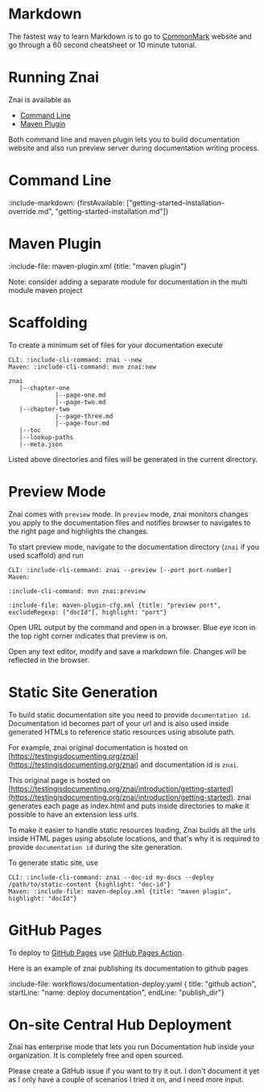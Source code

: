 # Markdown

The fastest way to learn Markdown is to go to [CommonMark](https://commonmark.org/help/) website
and go through a 60 second cheatsheet or 10 minute tutorial.

# Running Znai

Znai is available as

* [Command Line](#command-line)
* [Maven Plugin](#maven-plugin)

Both command line and maven plugin lets you to build documentation website and also run preview server during 
documentation writing process.

# Command Line

:include-markdown: {firstAvailable: ["getting-started-installation-override.md", "getting-started-installation.md"]}

# Maven Plugin

:include-file: maven-plugin.xml {title: "maven plugin"}

Note: consider adding a separate module for documentation in the multi module maven project

# Scaffolding

To create a minimum set of files for your documentation execute 

```tabs
CLI: :include-cli-command: znai --new
Maven: :include-cli-command: mvn znai:new
```

    znai    
       |--chapter-one
                 |--page-one.md
                 |--page-two.md
       |--chapter-two
                 |--page-three.md
                 |--page-four.md
       |--toc
       |--lookup-paths
       |--meta.json

Listed above directories and files will be generated in the current directory. 

# Preview Mode

Znai comes with `preview` mode. In `preview` mode, znai monitors changes you apply to the documentation files and notifies browser
to navigates to the right page and highlights the changes.

To start preview mode, navigate to the documentation directory (`znai` if you used scaffold) and run

```tabs
CLI: :include-cli-command: znai --preview [--port port-number]
Maven: 

:include-cli-command: mvn znai:preview

:include-file: maven-plugin-cfg.xml {title: "preview port", excludeRegexp: ["docId"], highlight: "port"}
```

Open URL output by the command and open in a browser.
Blue *eye* icon in the top right corner indicates that preview is on.

Open any text editor, modify and save a markdown file.
Changes will be reflected in the browser. 

# Static Site Generation 

To build static documentation site you need to provide `documentation id`. 
Documentation id becomes part of your url and is also used inside generated HTMLs to reference static resources 
using absolute path.  

For example, znai original documentation is hosted on [https://testingisdocumenting.org/znai](https://testingisdocumenting.org/znai)
and documentation id is `znai`.

This original page is hosted on [https://testingisdocumenting.org/znai/introduction/getting-started](https://testingisdocumenting.org/znai/introduction/getting-started).
znai generates each page as index.html and puts inside directories to make it possible to have an extension less urls.

To make it easier to handle static resources loading, Znai builds all the urls inside HTML pages using absolute locations,
and that's why it is required to provide `documentation id` during the site generation.

To generate static site, use

```tabs
CLI: :include-cli-command: znai --doc-id my-docs --deploy /path/to/static-content {highlight: "doc-id"}
Maven: :include-file: maven-deploy.xml {title: "maven plugin", highlight: "docId"} 
```

# GitHub Pages

To deploy to [GitHub Pages](https://pages.github.com) use [GitHub Pages Action](https://github.com/peaceiris/actions-gh-pages).

Here is an example of znai publishing its documentation to github pages

:include-file: workflows/documentation-deploy.yaml {
  title: "github action",
  startLine: "name: deploy documentation",
  endLine: "publish_dir"}

# On-site Central Hub Deployment

Znai has enterprise mode that lets you run Documentation hub inside your organization.
It is completely free and open sourced.

Please create a GitHub issue if you want to try it out. I don't document it yet as I only have a couple of scenarios 
I tried it on, and I need more input.